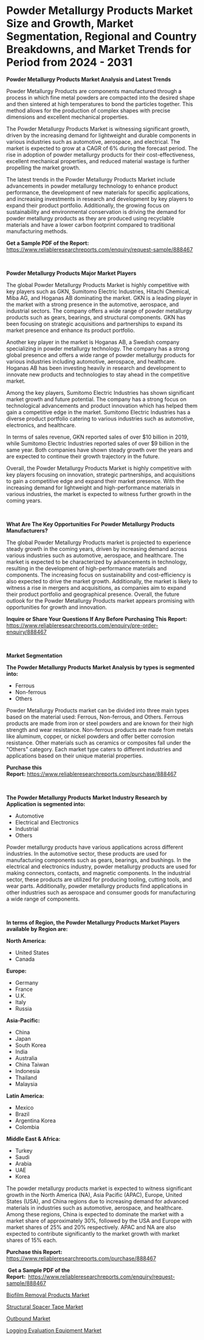 <p><h1>Powder Metallurgy Products Market Size and Growth, Market Segmentation, Regional and Country Breakdowns, and Market Trends for Period from 2024 -  2031</h1></p><p><strong>Powder Metallurgy Products Market Analysis and Latest Trends</strong></p>
<p><p>Powder Metallurgy Products are components manufactured through a process in which fine metal powders are compacted into the desired shape and then sintered at high temperatures to bond the particles together. This method allows for the production of complex shapes with precise dimensions and excellent mechanical properties.</p><p>The Powder Metallurgy Products Market is witnessing significant growth, driven by the increasing demand for lightweight and durable components in various industries such as automotive, aerospace, and electrical. The market is expected to grow at a CAGR of 6% during the forecast period. The rise in adoption of powder metallurgy products for their cost-effectiveness, excellent mechanical properties, and reduced material wastage is further propelling the market growth.</p><p>The latest trends in the Powder Metallurgy Products Market include advancements in powder metallurgy technology to enhance product performance, the development of new materials for specific applications, and increasing investments in research and development by key players to expand their product portfolio. Additionally, the growing focus on sustainability and environmental conservation is driving the demand for powder metallurgy products as they are produced using recyclable materials and have a lower carbon footprint compared to traditional manufacturing methods.</p></p>
<p><strong>Get a Sample PDF of the Report:&nbsp;</strong> <a href="https://www.reliableresearchreports.com/enquiry/request-sample/888467">https://www.reliableresearchreports.com/enquiry/request-sample/888467</a></p>
<p>&nbsp;</p>
<p><strong>Powder Metallurgy Products Major Market Players</strong></p>
<p><p>The global Powder Metallurgy Products Market is highly competitive with key players such as GKN, Sumitomo Electric Industries, Hitachi Chemical, Miba AG, and Hoganas AB dominating the market. GKN is a leading player in the market with a strong presence in the automotive, aerospace, and industrial sectors. The company offers a wide range of powder metallurgy products such as gears, bearings, and structural components. GKN has been focusing on strategic acquisitions and partnerships to expand its market presence and enhance its product portfolio.</p><p>Another key player in the market is Hoganas AB, a Swedish company specializing in powder metallurgy technology. The company has a strong global presence and offers a wide range of powder metallurgy products for various industries including automotive, aerospace, and healthcare. Hoganas AB has been investing heavily in research and development to innovate new products and technologies to stay ahead in the competitive market.</p><p>Among the key players, Sumitomo Electric Industries has shown significant market growth and future potential. The company has a strong focus on technological advancements and product innovation which has helped them gain a competitive edge in the market. Sumitomo Electric Industries has a diverse product portfolio catering to various industries such as automotive, electronics, and healthcare.</p><p>In terms of sales revenue, GKN reported sales of over $10 billion in 2019, while Sumitomo Electric Industries reported sales of over $9 billion in the same year. Both companies have shown steady growth over the years and are expected to continue their growth trajectory in the future.</p><p>Overall, the Powder Metallurgy Products Market is highly competitive with key players focusing on innovation, strategic partnerships, and acquisitions to gain a competitive edge and expand their market presence. With the increasing demand for lightweight and high-performance materials in various industries, the market is expected to witness further growth in the coming years.</p></p>
<p>&nbsp;</p>
<p><strong>What Are The Key Opportunities For Powder Metallurgy Products Manufacturers?</strong></p>
<p><p>The global Powder Metallurgy Products market is projected to experience steady growth in the coming years, driven by increasing demand across various industries such as automotive, aerospace, and healthcare. The market is expected to be characterized by advancements in technology, resulting in the development of high-performance materials and components. The increasing focus on sustainability and cost-efficiency is also expected to drive the market growth. Additionally, the market is likely to witness a rise in mergers and acquisitions, as companies aim to expand their product portfolio and geographical presence. Overall, the future outlook for the Powder Metallurgy Products market appears promising with opportunities for growth and innovation.</p></p>
<p><strong>Inquire or Share Your Questions If Any Before Purchasing This Report:</strong> <a href="https://www.reliableresearchreports.com/enquiry/pre-order-enquiry/888467">https://www.reliableresearchreports.com/enquiry/pre-order-enquiry/888467</a></p>
<p>&nbsp;</p>
<p><strong>Market Segmentation</strong></p>
<p><strong>The Powder Metallurgy Products Market Analysis by types is segmented into:</strong></p>
<p><ul><li>Ferrous</li><li>Non-ferrous</li><li>Others</li></ul></p>
<p><p>Powder Metallurgy Products market can be divided into three main types based on the material used: Ferrous, Non-ferrous, and Others. Ferrous products are made from iron or steel powders and are known for their high strength and wear resistance. Non-ferrous products are made from metals like aluminum, copper, or nickel powders and offer better corrosion resistance. Other materials such as ceramics or composites fall under the "Others" category. Each market type caters to different industries and applications based on their unique material properties.</p></p>
<p><strong>Purchase this Report:&nbsp;</strong><a href="https://www.reliableresearchreports.com/purchase/888467">https://www.reliableresearchreports.com/purchase/888467</a></p>
<p>&nbsp;</p>
<p><strong>The Powder Metallurgy Products Market Industry Research by Application is segmented into:</strong></p>
<p><ul><li>Automotive</li><li>Electrical and Electronics</li><li>Industrial</li><li>Others</li></ul></p>
<p><p>Powder metallurgy products have various applications across different industries. In the automotive sector, these products are used for manufacturing components such as gears, bearings, and bushings. In the electrical and electronics industry, powder metallurgy products are used for making connectors, contacts, and magnetic components. In the industrial sector, these products are utilized for producing tooling, cutting tools, and wear parts. Additionally, powder metallurgy products find applications in other industries such as aerospace and consumer goods for manufacturing a wide range of components.</p></p>
<p>&nbsp;</p>
<p><strong>In terms of Region, the Powder Metallurgy Products Market Players available by Region are:</strong></p>
<p>
    <p> <strong> North America: </strong>
        <ul>
            <li>United States</li>
            <li>Canada</li>
        </ul>
        </p> 
    <p> <strong> Europe: </strong>
        <ul>
            <li>Germany</li>
            <li>France</li>
            <li>U.K.</li>
            <li>Italy</li>
            <li>Russia</li>
        </ul>
        </p> 
    <p> <strong> Asia-Pacific: </strong>
        <ul>
            <li>China</li>
            <li>Japan</li>
            <li>South Korea</li>
            <li>India</li>
            <li>Australia</li>
            <li>China Taiwan</li>
            <li>Indonesia</li>
            <li>Thailand</li>
            <li>Malaysia</li>
        </ul>
        </p> 
    <p> <strong> Latin America: </strong>
        <ul>
            <li>Mexico</li>
            <li>Brazil</li>
            <li>Argentina Korea</li>
            <li>Colombia</li>
        </ul>
        </p> 
    <p> <strong> Middle East & Africa: </strong>
        <ul>
            <li>Turkey</li>
            <li>Saudi</li>
            <li>Arabia</li>
            <li>UAE</li>
            <li>Korea</li>
        </ul>
    </p>
    </p>
<p><p>The powder metallurgy products market is expected to witness significant growth in the North America (NA), Asia Pacific (APAC), Europe, United States (USA), and China regions due to increasing demand for advanced materials in industries such as automotive, aerospace, and healthcare. Among these regions, China is expected to dominate the market with a market share of approximately 30%, followed by the USA and Europe with market shares of 25% and 20% respectively. APAC and NA are also expected to contribute significantly to the market growth with market shares of 15% each.</p></p>
<p><strong>Purchase this Report: </strong><a href="https://www.reliableresearchreports.com/purchase/888467">https://www.reliableresearchreports.com/purchase/888467</a></p>
<p>&nbsp;<strong>Get a Sample PDF of the Report:&nbsp;&nbsp;</strong><a href="https://www.reliableresearchreports.com/enquiry/request-sample/888467">https://www.reliableresearchreports.com/enquiry/request-sample/888467</a></p>
<p><strong></strong></p>
<p><p><a href="https://github.com/arionmp/Market-Research-Report-List-2/blob/main/biofilm-removal-products-market.md">Biofilm Removal Products Market</a></p><p><a href="https://github.com/markusgodoy/Market-Research-Report-List-2/blob/main/structural-spacer-tape-market.md">Structural Spacer Tape Market</a></p><p><a href="https://view.publitas.com/reportprime-1/outbound-market-research-report-the-key-to-successful-business-strategy-forecasted-for-period-from-2023-2030/">Outbound Market</a></p><p><a href="https://shimmer-gardenia-37a.notion.site/Logging-Evaluation-Equipment-Market-Size-Growth-Outlook-from-2024-to-2031-projecting-at-Market-s-T-073f460f5aef4bd390c20803a8e6c687">Logging Evaluation Equipment Market</a></p></p>